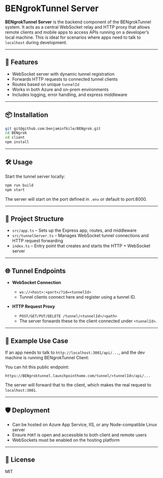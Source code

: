# BENgrokTunnel Server

**BENgrokTunnel Server** is the backend component of the BENgrokTunnel system. It acts as a central WebSocket relay and HTTP proxy that allows remote clients and mobile apps to access APIs running on a developer’s local machine. This is ideal for scenarios where apps need to talk to `localhost` during development.

---

## 🚀 Features

- WebSocket server with dynamic tunnel registration
- Forwards HTTP requests to connected tunnel clients
- Routes based on unique `tunnelId`
- Works in both Azure and on-prem environments
- Includes logging, error handling, and express middleware

---

## 📦 Installation

```bash
git git@github.com:benjaminfkile/BENgrok.git
cd BENgrok
cd client
npm install
```

---

## 🛠️ Usage

Start the tunnel server locally:

```bash
npm run build
npm start
```

The server will start on the port defined in `.env` or default to port:8000.

---

## 📂 Project Structure

- `src/app.ts` – Sets up the Express app, routes, and middleware
- `src/tunnelServer.ts` – Manages WebSocket tunnel connections and HTTP request forwarding
- `index.ts` – Entry point that creates and starts the HTTP + WebSocket server

---

## 🌐 Tunnel Endpoints

- **WebSocket Connection**
  - `ws://<host>:<port>/?id=<tunnelId>`
  - Tunnel clients connect here and register using a tunnel ID.

- **HTTP Request Proxy**
  - `POST/GET/PUT/DELETE /tunnel/<tunnelId>/<path>`
  - The server forwards these to the client connected under `<tunnelId>`.

---

## 🧠 Example Use Case

If an app needs to talk to `http://localhost:3001/api/...`, and the dev machine is running BENgrokTunnel Client:

You can hit this public endpoint:

```
https://BENgroktunnel.launchpointhome.com/tunnel/<tunnelId>/api/...
```

The server will forward that to the client, which makes the real request to `localhost:3001`.

---

## 🛡 Deployment

- Can be hosted on Azure App Service, IIS, or any Node-compatible Linux server
- Ensure `PORT` is open and accessible to both client and remote users
- WebSockets must be enabled on the hosting platform

---

## 📄 License

MIT